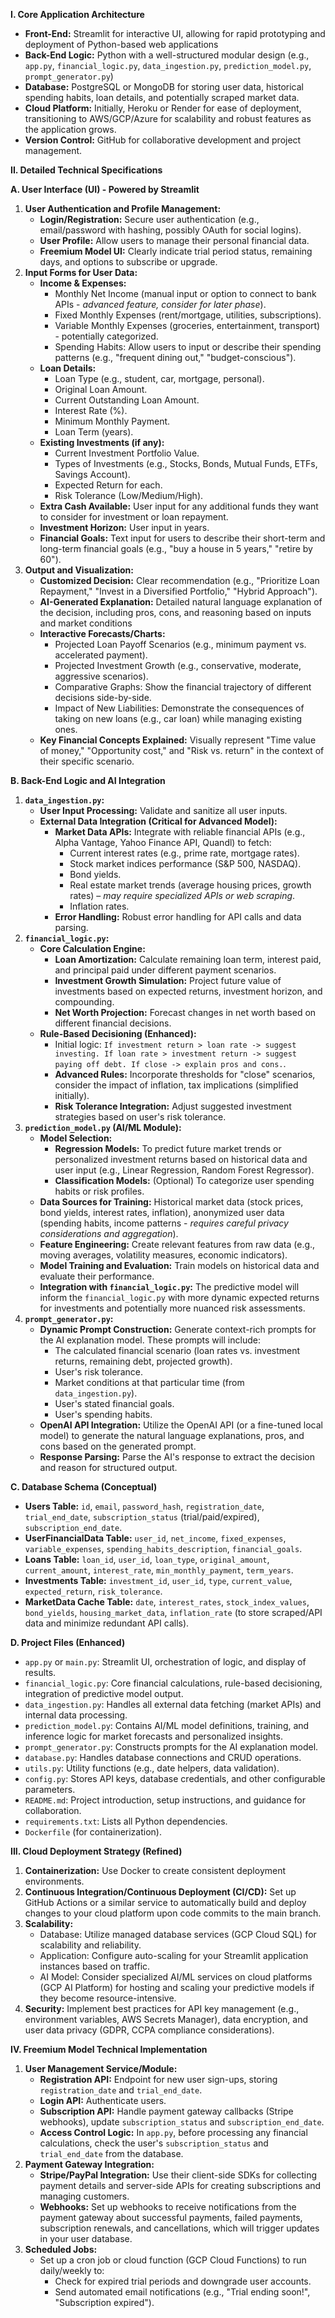 **I. Core Application Architecture**

* **Front-End:** Streamlit for interactive UI, allowing for rapid prototyping and deployment of Python-based web applications
* **Back-End Logic:** Python with a well-structured modular design (e.g., `app.py`, `financial_logic.py`, `data_ingestion.py`, `prediction_model.py`, `prompt_generator.py`)
* **Database:** PostgreSQL or MongoDB for storing user data, historical spending habits, loan details, and potentially scraped market data.
* **Cloud Platform:** Initially, Heroku or Render for ease of deployment, transitioning to AWS/GCP/Azure for scalability and robust features as the application grows.
* **Version Control:** GitHub for collaborative development and project management.

**II. Detailed Technical Specifications**

**A. User Interface (UI) - Powered by Streamlit**

1.  **User Authentication and Profile Management:**
    * **Login/Registration:** Secure user authentication (e.g., email/password with hashing, possibly OAuth for social logins).
    * **User Profile:** Allow users to manage their personal financial data.
    * **Freemium Model UI:** Clearly indicate trial period status, remaining days, and options to subscribe or upgrade.
2.  **Input Forms for User Data:**
    * **Income & Expenses:**
        * Monthly Net Income (manual input or option to connect to bank APIs - *advanced feature, consider for later phase*).
        * Fixed Monthly Expenses (rent/mortgage, utilities, subscriptions).
        * Variable Monthly Expenses (groceries, entertainment, transport) - potentially categorized.
        * Spending Habits: Allow users to input or describe their spending patterns (e.g., "frequent dining out," "budget-conscious").
    * **Loan Details:**
        * Loan Type (e.g., student, car, mortgage, personal).
        * Original Loan Amount.
        * Current Outstanding Loan Amount.
        * Interest Rate (%).
        * Minimum Monthly Payment.
        * Loan Term (years).
    * **Existing Investments (if any):**
        * Current Investment Portfolio Value.
        * Types of Investments (e.g., Stocks, Bonds, Mutual Funds, ETFs, Savings Account).
        * Expected Return for each.
        * Risk Tolerance (Low/Medium/High).
    * **Extra Cash Available:** User input for any additional funds they want to consider for investment or loan repayment.
    * **Investment Horizon:** User input in years.
    * **Financial Goals:** Text input for users to describe their short-term and long-term financial goals (e.g., "buy a house in 5 years," "retire by 60").
3.  **Output and Visualization:**
    * **Customized Decision:** Clear recommendation (e.g., "Prioritize Loan Repayment," "Invest in a Diversified Portfolio," "Hybrid Approach").
    * **AI-Generated Explanation:** Detailed natural language explanation of the decision, including pros, cons, and reasoning based on inputs and market conditions
    * **Interactive Forecasts/Charts:**
        * Projected Loan Payoff Scenarios (e.g., minimum payment vs. accelerated payment).
        * Projected Investment Growth (e.g., conservative, moderate, aggressive scenarios).
        * Comparative Graphs: Show the financial trajectory of different decisions side-by-side.
        * Impact of New Liabilities: Demonstrate the consequences of taking on new loans (e.g., car loan) while managing existing ones.
    * **Key Financial Concepts Explained:** Visually represent "Time value of money," "Opportunity cost," and "Risk vs. return" in the context of their specific scenario.

**B. Back-End Logic and AI Integration**

1.  **`data_ingestion.py`:**
    * **User Input Processing:** Validate and sanitize all user inputs.
    * **External Data Integration (Critical for Advanced Model):**
        * **Market Data APIs:** Integrate with reliable financial APIs (e.g., Alpha Vantage, Yahoo Finance API, Quandl) to fetch:
            * Current interest rates (e.g., prime rate, mortgage rates).
            * Stock market indices performance (S&P 500, NASDAQ).
            * Bond yields.
            * Real estate market trends (average housing prices, growth rates) – *may require specialized APIs or web scraping*.
            * Inflation rates.
        * **Error Handling:** Robust error handling for API calls and data parsing.
2.  **`financial_logic.py`:**
    * **Core Calculation Engine:**
        * **Loan Amortization:** Calculate remaining loan term, interest paid, and principal paid under different payment scenarios.
        * **Investment Growth Simulation:** Project future value of investments based on expected returns, investment horizon, and compounding.
        * **Net Worth Projection:** Forecast changes in net worth based on different financial decisions.
    * **Rule-Based Decisioning (Enhanced):**
        * Initial logic: `If investment return > loan rate -> suggest investing. If loan rate > investment return -> suggest paying off debt. If close -> explain pros and cons.`.
        * **Advanced Rules:** Incorporate thresholds for "close" scenarios, consider the impact of inflation, tax implications (simplified initially).
        * **Risk Tolerance Integration:** Adjust suggested investment strategies based on user's risk tolerance.
3.  **`prediction_model.py` (AI/ML Module):**
    * **Model Selection:**
        * **Regression Models:** To predict future market trends or personalized investment returns based on historical data and user input (e.g., Linear Regression, Random Forest Regressor).
        * **Classification Models:** (Optional) To categorize user spending habits or risk profiles.
    * **Data Sources for Training:** Historical market data (stock prices, bond yields, interest rates, inflation), anonymized user data (spending habits, income patterns - *requires careful privacy considerations and aggregation*).
    * **Feature Engineering:** Create relevant features from raw data (e.g., moving averages, volatility measures, economic indicators).
    * **Model Training and Evaluation:** Train models on historical data and evaluate their performance.
    * **Integration with `financial_logic.py`:** The predictive model will inform the `financial_logic.py` with more dynamic expected returns for investments and potentially more nuanced risk assessments.
4.  **`prompt_generator.py`:**
    * **Dynamic Prompt Construction:** Generate context-rich prompts for the AI explanation model. These prompts will include:
        * The calculated financial scenario (loan rates vs. investment returns, remaining debt, projected growth).
        * User's risk tolerance.
        * Market conditions at that particular time (from `data_ingestion.py`).
        * User's stated financial goals.
        * User's spending habits.
    * **OpenAI API Integration:** Utilize the OpenAI API (or a fine-tuned local model) to generate the natural language explanations, pros, and cons based on the generated prompt.
    * **Response Parsing:** Parse the AI's response to extract the decision and reason for structured output.

**C. Database Schema (Conceptual)**

* **Users Table:** `id`, `email`, `password_hash`, `registration_date`, `trial_end_date`, `subscription_status` (trial/paid/expired), `subscription_end_date`.
* **UserFinancialData Table:** `user_id`, `net_income`, `fixed_expenses`, `variable_expenses`, `spending_habits_description`, `financial_goals`.
* **Loans Table:** `loan_id`, `user_id`, `loan_type`, `original_amount`, `current_amount`, `interest_rate`, `min_monthly_payment`, `term_years`.
* **Investments Table:** `investment_id`, `user_id`, `type`, `current_value`, `expected_return`, `risk_tolerance`.
* **MarketData Cache Table:** `date`, `interest_rates`, `stock_index_values`, `bond_yields`, `housing_market_data`, `inflation_rate` (to store scraped/API data and minimize redundant API calls).

**D. Project Files (Enhanced)**

* `app.py` or `main.py`: Streamlit UI, orchestration of logic, and display of results.
* `financial_logic.py`: Core financial calculations, rule-based decisioning, integration of predictive model output.
* `data_ingestion.py`: Handles all external data fetching (market APIs) and internal data processing.
* `prediction_model.py`: Contains AI/ML model definitions, training, and inference logic for market forecasts and personalized insights.
* `prompt_generator.py`: Constructs prompts for the AI explanation model.
* `database.py`: Handles database connections and CRUD operations.
* `utils.py`: Utility functions (e.g., date helpers, data validation).
* `config.py`: Stores API keys, database credentials, and other configurable parameters.
* `README.md`: Project introduction, setup instructions, and guidance for collaboration.
* `requirements.txt`: Lists all Python dependencies.
* `Dockerfile` (for containerization).

**III. Cloud Deployment Strategy (Refined)**

1.  **Containerization:** Use Docker to create consistent deployment environments.
2.  **Continuous Integration/Continuous Deployment (CI/CD):** Set up GitHub Actions or a similar service to automatically build and deploy changes to your cloud platform upon code commits to the main branch.
3.  **Scalability:**
    * Database: Utilize managed database services (GCP Cloud SQL) for scalability and reliability.
    * Application: Configure auto-scaling for your Streamlit application instances based on traffic.
    * AI Model: Consider specialized AI/ML services on cloud platforms (GCP AI Platform) for hosting and scaling your predictive models if they become resource-intensive.
4.  **Security:** Implement best practices for API key management (e.g., environment variables, AWS Secrets Manager), data encryption, and user data privacy (GDPR, CCPA compliance considerations).

**IV. Freemium Model Technical Implementation**

1.  **User Management Service/Module:**
    * **Registration API:** Endpoint for new user sign-ups, storing `registration_date` and `trial_end_date`.
    * **Login API:** Authenticate users.
    * **Subscription API:** Handle payment gateway callbacks (Stripe webhooks), update `subscription_status` and `subscription_end_date`.
    * **Access Control Logic:** In `app.py`, before processing any financial calculations, check the user's `subscription_status` and `trial_end_date` from the database.
2.  **Payment Gateway Integration:**
    * **Stripe/PayPal Integration:** Use their client-side SDKs for collecting payment details and server-side APIs for creating subscriptions and managing customers.
    * **Webhooks:** Set up webhooks to receive notifications from the payment gateway about successful payments, failed payments, subscription renewals, and cancellations, which will trigger updates in your user database.
3.  **Scheduled Jobs:**
    * Set up a cron job or cloud function (GCP Cloud Functions) to run daily/weekly to:
        * Check for expired trial periods and downgrade user accounts.
        * Send automated email notifications (e.g., "Trial ending soon!", "Subscription expired").